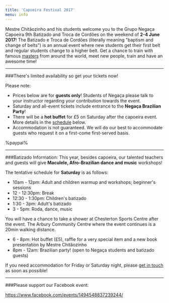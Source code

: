 ```yaml
---
title: 'Capoeira Festival 2017'
menu: info
---
```


Mestre Chitãozinho and his students welcome you to the Grupo Negaça Capoeira 9th Batizado and Troca de Cordões on the weekend of **2-4 June 2017**! The Batizado e Troca de Cordões (literally meaning "baptism and change of belts") is an annual event where new students get their first belt and regular students change to a higher belt. Get a chance to train with famous [masters](#guests) from around the world, meet new people, train and have an awesome time!  

- - -

###There's limited availability so get your tickets now!

Please note:
* Prices below are for **guests only**! Students of Negaça please talk to your instructor regarding your contribution towards the event.
* Saturday and all-event tickets include entrance to the **Negaça Brazilian Party**!
* There will be a **hot buffet** for £5 on Saturday after the capoeira event. More details in the [schedule](#schedule) below.
* Accommodation is not guaranteed. We will do our best to accommodate guests who request it on a first-come first-served basis.

%paypal%

- - -

###Batizado Information:
This year, besides capoeira, our talented teachers and guests will give **Maculele, Afro-Brazilian dance and music** workshops!

The tentative schedule for **Saturday** is as follows:
* 10am - 12pm: Adult and children warmup and workshops; beginner's sessions
* 12 - 12:30pm: Break
* 12:30 - 1:30pm: Children's batizado
* 1:30 - 3pm: Adult's batizado
* 3 - 5pm: Roda, dance, music

You will have a chance to take a shower at Chesterton Sports Centre after the event. The Arbury Community Centre where the event continues is a 20min walking distance.

* 6 - 8pm: Hot buffet (£5), raffle for a very special item and a new book presentation by Mestre Chitãozinho
* 8pm - 12am: Brazilian party! (open to Negaça students and batizado guests)

If you need accommodation for Friday or Saturday night, please [get in touch](mailto:negaca@capoeiracambridge.co.uk) as soon as possible!

- - -

###Please support our Facebook event:

https://www.facebook.com/events/1494548837239244/
